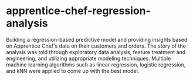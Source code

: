 # apprentice-chef-regression-analysis
Building a regression-based predictive model and providing insights based on Apprentice Chef's data on their customers and orders. The story of the analysis was told through exploratory data analysis, feature treatment and engineering, and utilizing appropriate modeling techniques. Multiple machine learning algorithms such as linear regression, logistic regression, and kNN were applied to come up with the best model. 
